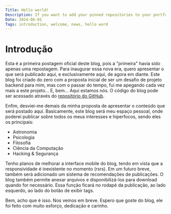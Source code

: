 ```yaml
---
Title: Hello world!
Description: If you want to add your pinned repositories to your portfolio or website and can't find an API that works for this, then your problems are over. I've created an API that does exactly that, and its usage is extremely easy. Simply pass your GitHub username as a query parameter.
Date: 2024-06-01
Tags: introduction, welcome, news, hello word
---
```

# Introdução

Esta é a primeira postagem oficial deste blog, pois a "primeira" havia sido apenas uma repostagem. Para inaugurar essa nova era, quero apresentar o que será publicado aqui, e exclusivamente aqui, de agora em diante. Este blog foi criado do zero com a proposta inicial de ser um desafio de projeto backend para mim, mas com o passar do tempo, fui me apegando cada vez mais a este projeto... E, bem... Aqui estamos nós. O código do blog pode ser acessado através do [repositório do GitHub](https://github.com/kremilly/Raven).

Enfim, desviei-me demais da minha proposta de apresentar o conteúdo que será postado aqui. Basicamente, este blog será meu espaço pessoal, onde poderei publicar sobre todos os meus interesses e hiperfocos, sendo eles os principais:

* Astronomia
* Psicologia
* Filosofia
* Ciência da Computação
* Hacking & Segurança

Tenho planos de melhorar a interface mobile do blog, tendo em vista que a responsividade é inexistente no momento (rsrs). Em um futuro breve, também será adicionado um sistema de recomendações de publicações. O blog também permite anexar arquivos e disponibilizá-los para download quando for necessário. Essa função ficará no rodapé da publicação, ao lado esquerdo, ao lado do botão de exibir tags.

Bem, acho que é isso. Nos vemos em breve. Espero que goste do blog, ele foi feito com muito esforço, dedicação e carinho.
